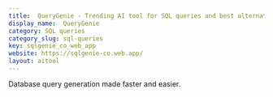 ```yaml
---
title:  QueryGenie - Trending AI tool for SQL queries and best alternatives
display_name:  QueryGenie
category: SQL queries
category_slug: sql-queries
key: sqlgenie_co_web_app
website: https://sqlgenie-co.web.app/
layout: aitool
---
```


Database query generation made faster and easier.
